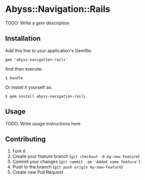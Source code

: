 # Abyss::Navigation::Rails

TODO: Write a gem description

## Installation

Add this line to your application's Gemfile:

    gem 'abyss-navigation-rails'

And then execute:

    $ bundle

Or install it yourself as:

    $ gem install abyss-navigation-rails

## Usage

TODO: Write usage instructions here

## Contributing

1. Fork it
2. Create your feature branch (`git checkout -b my-new-feature`)
3. Commit your changes (`git commit -am 'Added some feature'`)
4. Push to the branch (`git push origin my-new-feature`)
5. Create new Pull Request
